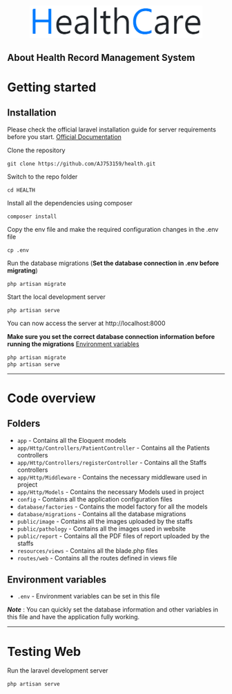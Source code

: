<p align="center"><a href="" target="_blank"><img src="https://github.com/AJ753159/health/blob/master/public/pathology/Logo-removebg-preview.png" width="400"></a></p>

## About Health Record Management System

# Getting started

## Installation

Please check the official laravel installation guide for server requirements before you start. [Official Documentation](https://laravel.com/docs/9.x)

Clone the repository

    git clone https://github.com/AJ753159/health.git

Switch to the repo folder

    cd HEALTH

Install all the dependencies using composer

    composer install

Copy the env file and make the required configuration changes in the .env file

    cp .env

Run the database migrations (**Set the database connection in .env before migrating**)

    php artisan migrate

Start the local development server

    php artisan serve

You can now access the server at http://localhost:8000
    
**Make sure you set the correct database connection information before running the migrations** [Environment variables](#environment-variables)

    php artisan migrate
    php artisan serve
----------

# Code overview

## Folders

- `app` - Contains all the Eloquent models
- `app/Http/Controllers/PatientController` - Contains all the Patients controllers
- `app/Http/Controllers/registerController` - Contains all the Staffs controllers
- `app/Http/Middleware` - Contains the necessary middleware used in project
- `app/Http/Models` - Contains the necessary Models used in project
- `config` - Contains all the application configuration files
- `database/factories` - Contains the model factory for all the models
- `database/migrations` - Contains all the database migrations
- `public/image` - Contains all the images uploaded by the staffs
- `public/pathology` - Contains all the images used in website
- `public/report` - Contains all the PDF files of report uploaded by the staffs
- `resources/views` - Contains all the blade.php files
- `routes/web` - Contains all the routes defined in views file


## Environment variables

- `.env` - Environment variables can be set in this file

***Note*** : You can quickly set the database information and other variables in this file and have the application fully working.

----------

# Testing Web

Run the laravel development server

    php artisan serve
